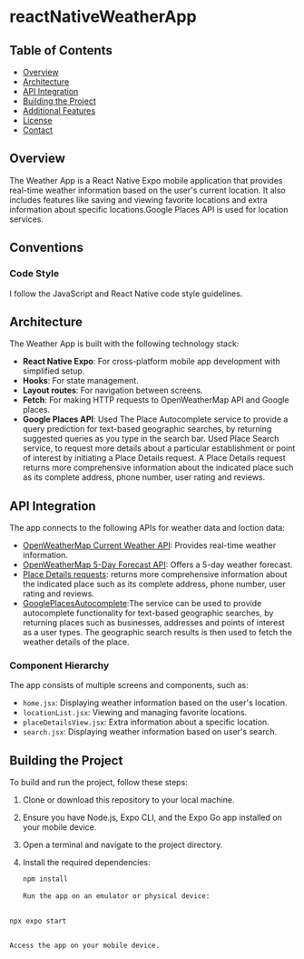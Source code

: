 # reactNativeWeatherApp
## Table of Contents

- [Overview](#overview)
- [Architecture](#architecture)
- [API Integration](#api-integration)
- [Building the Project](#building-the-project)
- [Additional Features](#additional-features)
- [License](#license)
- [Contact](#contact)

## Overview

The Weather App is a React Native Expo mobile application that provides real-time weather information based on the user's current location. It also includes features like saving and viewing favorite locations and extra information about specific locations.Google Places API is used for location services.



## Conventions

### Code Style

I follow the JavaScript and React Native code style guidelines.

## Architecture

The Weather App is built with the following technology stack:

- **React Native Expo**: For cross-platform mobile app development with simplified setup.
- **Hooks**: For state management.
- **Layout routes**: For navigation between screens.
- **Fetch**: For making HTTP requests to OpenWeatherMap API and Google places.
- **Google Places API**: Used The Place Autocomplete service to provide a query prediction for text-based geographic searches, by returning suggested queries as you type in the search bar. Used Place Search service, to request more details about a particular establishment or point of interest by initiating a Place Details request. A Place Details request returns more comprehensive information about the indicated place such as its complete address, phone number, user rating and reviews.

## API Integration

The app connects to the following APIs for weather data and loction data:

- [OpenWeatherMap Current Weather API](https://openweathermap.org/current): Provides real-time weather information.
- [OpenWeatherMap 5-Day Forecast API](https://openweathermap.org/forecast5): Offers a 5-day weather forecast.
- [Place Details requests](https://maps.googleapis.com/maps/api/place/details/output?parameters): returns more comprehensive information about the indicated place such as its complete address, phone number, user rating and reviews.
- [GooglePlacesAutocomplete](https://maps.googleapis.com/maps/api/place/autocomplete/output?parameters):The service can be used to provide autocomplete functionality for text-based geographic searches, by returning places such as businesses, addresses and points of interest as a user types. The geographic search results is then used to fetch the weather details of the place.

### Component Hierarchy

The app consists of multiple screens and components, such as:
- `home.jsx`: Displaying weather information based on the user's location.
- `locationList.jsx`: Viewing and managing favorite locations.
- `placeDetailsView.jsx`: Extra information about a specific location.
- `search.jsx`: Displaying weather information based on user's search.

## Building the Project

To build and run the project, follow these steps:

1. Clone or download this repository to your local machine.
2. Ensure you have Node.js, Expo CLI, and the Expo Go app installed on your mobile device.
3. Open a terminal and navigate to the project directory.
4. Install the required dependencies:

   ```bash
   npm install
 
   Run the app on an emulator or physical device:

 ```bash
  
 npx expo start  


Access the app on your mobile device.
